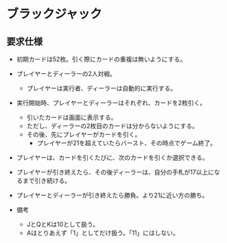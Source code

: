 # ブラックジャック

## 要求仕様
- 初期カードは52枚。引く際にカードの重複は無いようにする。  
- プレイヤーとディーラーの2人対戦。
    - プレイヤーは実行者、ディーラーは自動的に実行する。
  
- 実行開始時、プレイヤーとディーラーはそれぞれ、カードを2枚引く。
    - 引いたカードは画面に表示する。
    - ただし、ディーラーの2枚目のカードは分からないようにする。  
    - その後、先にプレイヤーがカードを引く。
        - プレイヤーが21を超えていたらバースト、その時点でゲーム終了。

- プレイヤーは、カードを引くたびに、次のカードを引くか選択できる。
- プレイヤーが引き終えたら、その後ディーラーは、自分の手札が17以上になるまで引き続ける。

- プレイヤーとディーラーが引き終えたら勝負。より21に近い方の勝ち。

- 備考
    - JとQとKは10として扱う。
    - Aはとりあえず「1」としてだけ扱う。「11」にはしない。  
